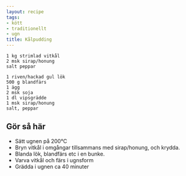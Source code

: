```yaml
---
layout: recipe
tags:
- kött
- traditionellt
- ugn
title: Kålpudding
---
```


```
1 kg strimlad vitkål
2 msk sirap/honung
salt peppar
```

```
1 riven/hackad gul lök
500 g blandfärs
1 ägg
2 msk soja
1 dl vipsgrädde
1 msk sirap/honung
salt, peppar
```

## Gör så här
* Sätt ugnen på 200°C
* Bryn vitkål i omgångar tillsammans med sirap/honung, och krydda.
* Blanda lök, blandfärs etc i en bunke.
* Varva vitkål och färs i ugnsform
* Grädda i ugnen ca 40 minuter
